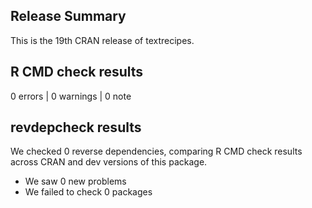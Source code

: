 ## Release Summary

This is the 19th CRAN release of textrecipes. 

## R CMD check results

0 errors | 0 warnings | 0 note

## revdepcheck results

We checked 0 reverse dependencies, comparing R CMD check results across CRAN and dev versions of this package.

 * We saw 0 new problems
 * We failed to check 0 packages
